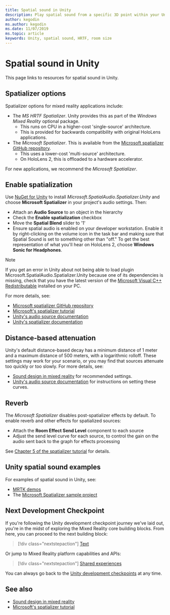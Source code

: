 ```yaml
---
title: Spatial sound in Unity
description: Play spatial sound from a specific 3D point within your Unity scene.
author: kegodin
ms.author: kegodin
ms.date: 11/07/2019
ms.topic: article
keywords: Unity, spatial sound, HRTF, room size
---
```



# Spatial sound in Unity

This page links to resources for spatial sound in Unity.

## Spatializer options
Spatializer options for mixed reality applications include:
* The *MS HRTF Spatializer*. Unity provides this as part of the *Windows Mixed Reality* optional package.
  * This runs on CPU in a higher-cost 'single-source' architecture.
  * This is provided for backwards compatibility with original HoloLens applications.
* The *Microsoft Spatializer*. This is available from the [Microsoft spatializer GitHub repository](https://github.com/microsoft/spatialaudio-unity).
  * This uses a lower-cost 'multi-source' architecture.
  * On HoloLens 2, this is offloaded to a hardware accelerator.

For new applications, we recommend the *Microsoft Spatializer*.

## Enable spatialization

Use [NuGet for Unity](https://github.com/GlitchEnzo/NuGetForUnity/releases/latest) to install _Microsoft.SpatialAudio.Spatializer.Unity_ and choose **Microsoft Spatializer** in your project's audio settings. Then:
* Attach an **Audio Source** to an object in the hierarchy
* Check the **Enable spatialization** checkbox
* Move the **Spatial Blend** slider to '1'
* Ensure spatial audio is enabled on your developer workstation. Enable it by right-clicking on the volume icon in the task bar and making sure that Spatial Sound is set to something other than "off." To get the best representation of what you'll hear on HoloLens 2, choose **Windows Sonic for Headphones**.

>[!NOTE]
>If you get an error in Unity about not being able to load plugin Microsoft.SpatialAudio.Spatializer.Unity because one of its dependencies is missing, check that you have the latest version of the [Microsoft Visual C++ Redistributable](https://support.microsoft.com/en-us/help/2977003/the-latest-supported-visual-c-downloads) installed on your PC.

For more details, see:
* [Microsoft spatializer GitHub repository](https://github.com/microsoft/spatialaudio-unity)
* [Microsoft's spatializer tutorial](tutorials/unity-spatial-audio-ch1.md)
* [Unity's audio source documentation](https://docs.unity3d.com/2019.3/Documentation/Manual/class-AudioSource.html)
* [Unity's spatializer documentation](https://docs.unity3d.com/Manual/VRAudioSpatializer.html)

## Distance-based attenuation
Unity's default distance-based decay has a minimum distance of 1 meter and a maximum distance of 500 meters, with a logarithmic rolloff. These settings may work for your scenario, or you may find that sources attenuate too quickly or too slowly. For more details, see:
* [Sound design in mixed reality](../../design/spatial-sound-design.md) for recommended settings.
* [Unity's audio source documentation](https://docs.unity3d.com/2019.3/Documentation/Manual/class-AudioSource.html) for instructions on setting these curves.

## Reverb
The _Microsoft Spatializer_ disables post-spatializer effects by default. To enable reverb and other effects for spatialized sources:
* Attach the **Room Effect Send Level** component to each source
* Adjust the send level curve for each source, to control the gain on the audio sent back to the graph for effects processing

See [Chapter 5 of the spatializer tutorial](tutorials/unity-spatial-audio-ch5.md) for details.

## Unity spatial sound examples
For examples of spatial sound in Unity, see:
* [MRTK demos](https://github.com/microsoft/MixedRealityToolkit-Unity/tree/mrtk_release/Assets/MixedRealityToolkit.Examples/Demos/Audio)
* The [Microsoft Spatializer sample project](https://github.com/microsoft/spatialaudio-unity/tree/master/Samples/MicrosoftSpatializerSample)

## Next Development Checkpoint

If you're following the Unity development checkpoint journey we've laid out, you're in the midst of exploring the Mixed Reality core building blocks. From here, you can proceed to the next building block:

> [!div class="nextstepaction"]
> [Text](text-in-unity.md)

Or jump to Mixed Reality platform capabilities and APIs:

> [!div class="nextstepaction"]
> [Shared experiences](shared-experiences-in-unity.md)

You can always go back to the [Unity development checkpoints](unity-development-overview.md#2-core-building-blocks) at any time.

## See also
* [Sound design in mixed reality](../../design/spatial-sound-design.md)
* [Microsoft's spatializer tutorial](tutorials/unity-spatial-audio-ch1.md)
